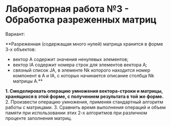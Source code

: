 # Лабораторная работа №3 - Обработка разреженных матриц

Вариант: 

**Разреженная (содержащая много нулей) матрица хранится в форме 3-х объектов: 
- вектор A содержит значения ненулевых элементов;
- вектор IA содержит номера строк для элементов вектора A;
- связный список JA, в элементе Nk которого находится номер компонент в A и IA, с которых начинается описание столбца Nk матрицы A.**

**1. Смоделировать операцию умножения вектора-строки и матрицы, хранящихся в этой форме, с получением результата в той же форме.**
2. Произвести операцию умножения, применяя стандартный алгоритм работы с матрицами.
3. Сравнить время выполнения операций и объем памяти при использовании этих 2-х алгоритмов при различном проценте заполнения матриц. 